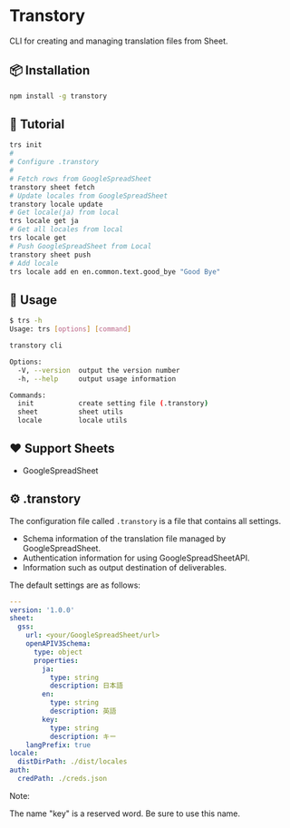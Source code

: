 # Transtory

CLI for creating and managing translation files from Sheet.

## 📦 Installation

```bash
npm install -g transtory
```

## 🚀 Tutorial

```bash
trs init
#
# Configure .transtory
#
# Fetch rows from GoogleSpreadSheet
transtory sheet fetch
# Update locales from GoogleSpreadSheet
transtory locale update
# Get locale(ja) from local
trs locale get ja
# Get all locales from local
trs locale get
# Push GoogleSpreadSheet from Local
transtory sheet push
# Add locale
trs locale add en en.common.text.good_bye "Good Bye"
```

## 📖 Usage

```bash
$ trs -h
Usage: trs [options] [command]

transtory cli

Options:
  -V, --version  output the version number
  -h, --help     output usage information

Commands:
  init           create setting file (.transtory)
  sheet          sheet utils
  locale         locale utils
```

## ❤️ Support Sheets

- GoogleSpreadSheet

## ⚙ .transtory

The configuration file called `.transtory` is a file that contains all settings.

- Schema information of the translation file managed by GoogleSpreadSheet.
- Authentication information for using GoogleSpreadSheetAPI.
- Information such as output destination of deliverables.


The default settings are as follows:

```yaml
---
version: '1.0.0'
sheet:
  gss:
    url: <your/GoogleSpreadSheet/url>
    openAPIV3Schema:
      type: object
      properties:
        ja:
          type: string
          description: 日本語
        en:
          type: string
          description: 英語
        key:
          type: string
          description: キー
    langPrefix: true
locale:
  distDirPath: ./dist/locales
auth:
  credPath: ./creds.json
```

Note:

The name "key" is a reserved word. Be sure to use this name.
